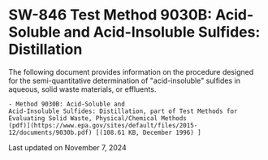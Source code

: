 
# SW-846 Test Method 9030B: Acid-Soluble and Acid-Insoluble Sulfides: Distillation  


The following document provides information on the procedure designed
for the semi-quantitative determination of "acid-insoluble" sulfides
in aqueous, solid waste materials, or effluents.

    - Method 9030B: Acid-Soluble and
    Acid-Insoluble Sulfides: Distillation, part of Test Methods for
    Evaluating Solid Waste, Physical/Chemical Methods
    (pdf)](https://www.epa.gov/sites/default/files/2015-12/documents/9030b.pdf) [(108.61 KB, December 1996) ] 

Last updated on November 7, 2024

